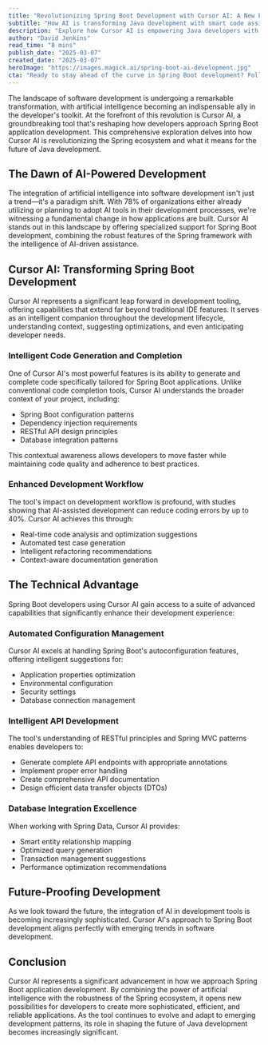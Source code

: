```yaml
---
title: "Revolutionizing Spring Boot Development with Cursor AI: A New Era of Intelligent Application Building"
subtitle: "How AI is transforming Java development with smart code assistance and optimization"
description: "Explore how Cursor AI is empowering Java developers with intelligent tools for Spring Boot application development, revolutionizing the way code is generated, optimized, and maintained."
author: "David Jenkins"
read_time: "8 mins"
publish_date: "2025-03-07"
created_date: "2025-03-07"
heroImage: "https://images.magick.ai/spring-boot-ai-development.jpg"
cta: "Ready to stay ahead of the curve in Spring Boot development? Follow us on LinkedIn for the latest updates on AI-powered development tools and best practices that are shaping the future of Java development."
---
```


The landscape of software development is undergoing a remarkable transformation, with artificial intelligence becoming an indispensable ally in the developer's toolkit. At the forefront of this revolution is Cursor AI, a groundbreaking tool that's reshaping how developers approach Spring Boot application development. This comprehensive exploration delves into how Cursor AI is revolutionizing the Spring ecosystem and what it means for the future of Java development.

## The Dawn of AI-Powered Development

The integration of artificial intelligence into software development isn't just a trend—it's a paradigm shift. With 78% of organizations either already utilizing or planning to adopt AI tools in their development processes, we're witnessing a fundamental change in how applications are built. Cursor AI stands out in this landscape by offering specialized support for Spring Boot development, combining the robust features of the Spring framework with the intelligence of AI-driven assistance.

## Cursor AI: Transforming Spring Boot Development

Cursor AI represents a significant leap forward in development tooling, offering capabilities that extend far beyond traditional IDE features. It serves as an intelligent companion throughout the development lifecycle, understanding context, suggesting optimizations, and even anticipating developer needs.

### Intelligent Code Generation and Completion

One of Cursor AI's most powerful features is its ability to generate and complete code specifically tailored for Spring Boot applications. Unlike conventional code completion tools, Cursor AI understands the broader context of your project, including:

- Spring Boot configuration patterns
- Dependency injection requirements
- RESTful API design principles
- Database integration patterns

This contextual awareness allows developers to move faster while maintaining code quality and adherence to best practices.

### Enhanced Development Workflow

The tool's impact on development workflow is profound, with studies showing that AI-assisted development can reduce coding errors by up to 40%. Cursor AI achieves this through:

- Real-time code analysis and optimization suggestions
- Automated test case generation
- Intelligent refactoring recommendations
- Context-aware documentation generation

## The Technical Advantage

Spring Boot developers using Cursor AI gain access to a suite of advanced capabilities that significantly enhance their development experience:

### Automated Configuration Management

Cursor AI excels at handling Spring Boot's autoconfiguration features, offering intelligent suggestions for:

- Application properties optimization
- Environmental configuration
- Security settings
- Database connection management

### Intelligent API Development

The tool's understanding of RESTful principles and Spring MVC patterns enables developers to:

- Generate complete API endpoints with appropriate annotations
- Implement proper error handling
- Create comprehensive API documentation
- Design efficient data transfer objects (DTOs)

### Database Integration Excellence

When working with Spring Data, Cursor AI provides:

- Smart entity relationship mapping
- Optimized query generation
- Transaction management suggestions
- Performance optimization recommendations

## Future-Proofing Development

As we look toward the future, the integration of AI in development tools is becoming increasingly sophisticated. Cursor AI's approach to Spring Boot development aligns perfectly with emerging trends in software development.

## Conclusion

Cursor AI represents a significant advancement in how we approach Spring Boot application development. By combining the power of artificial intelligence with the robustness of the Spring ecosystem, it opens new possibilities for developers to create more sophisticated, efficient, and reliable applications. As the tool continues to evolve and adapt to emerging development patterns, its role in shaping the future of Java development becomes increasingly significant.